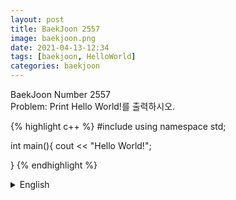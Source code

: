 ```yaml
---
layout: post
title: BaekJoon 2557
image: baekjoon.png
date: 2021-04-13-12:34
tags: [baekjoon, HelloWorld]
categories: baekjoon
---
```


BaekJoon Number 2557<br>
Problem: Print Hello World!를 출력하시오.


{% highlight c++ %}
#include <iostream>
using namespace std;

int main(){
	cout << "Hello World!";
	
}
{% endhighlight %}


<details>
<summary>English</summary>
<div markdown="1">

This place for English

{% highlight c++ %}
#include <iostream>
using namespace std;
int main(){
	cout << "Hello World!";
	
}
{% endhighlight %}

</div>
</details>